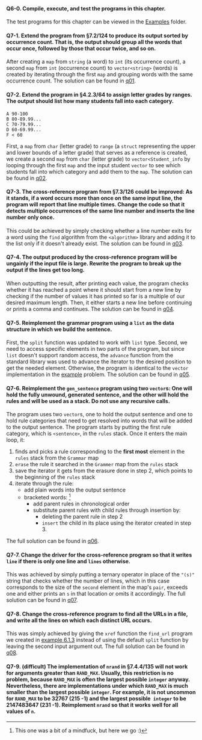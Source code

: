 #### Q6-0. Compile, execute, and test the programs in this chapter.
The test programs for this chapter can be viewed in the [Examples](../Examples) folder.

#### Q7-1. Extend the program from §7.2/124 to produce its output sorted by occurrence count. That is, the output should group all the words that occur once, followed by those that occur twice, and so on.
After creating a `map` from `string` (a word) to `int` (its occurrence count), a second `map` from `int` (occurrence count) to `vector<string>` (words) is created by iterating through the first `map` and grouping words with the same occurrence count. The solution can be found in [q01](q01.cpp).

#### Q7-2. Extend the program in §4.2.3/64 to assign letter grades by ranges. The output should list how many students fall into each category.
```
A 90-100
B 80-89.99...
C 70-79.99...
D 60-69.99...
F < 60
```
First, a `map` from `char` (letter grade) to `range` (a `struct` representing the upper and lower bounds of a letter grade) that serves as a reference is created, we create a second `map` from `char` (letter grade) to `vector<Student_info` by looping through the first `map` and the input student `vector` to see which students fall into which category and add them to the `map`. The solution can be found in [q02](q02.cpp).

#### Q7-3. The cross-reference program from §7.3/126 could be improved: As it stands, if a word occurs more than once on the same input line, the program will report that line multiple times. Change the code so that it detects multiple occurrences of the same line number and inserts the line number only once.
This could be achieved by simply checking whether a line number exits for a word using the `find` algorithm from the `<algorithm>` library and adding it to the list only if it doesn't already exist. The solution can be found in [q03](q03.cpp).

#### Q7-4. The output produced by the cross-reference program will be ungainly if the input file is large. Rewrite the program to break up the output if the lines get too long.
When outputting the result, after printing each value, the program checks whether it has reached a point where it should start from a new line by checking if the number of values it has printed so far is a multiple of our desired maximum length. Then, it either starts a new line before continuing or prints a comma and continues. The solution can be found in [q04](q04.cpp).

#### Q7-5. Reimplement the grammar program using a `list` as the data structure in which we build the sentence.
First, the `split` function was updated to work with `list` type. Second, we need to access specific elements in two parts of the program, but since `list` doesn't support random access, the `advance` function from the standard library was used to advance the iterator to the desired position to get the needed element. Otherwise, the program is identical to the `vector` implementation in the [example](../Examples/Generating_Sentences/main.cpp) problem. The solution can be found in [q05](q05.cpp).

#### Q7-6. Reimplement the `gen_sentence` program using two `vector`s: One will hold the fully unwound, generated sentence, and the other will hold the rules and will be used as a stack. Do not use any recursive calls.
The program uses two `vector`s, one to hold the output sentence and one to hold rule categories that need to get resolved into words that will be added to the output sentence. The program starts by putting the first rule category, which is `<sentence>`, in the `rules` stack. 
Once it enters the main loop, it:
1. finds and picks a rule corresponding to the **first most** element in the `rules` stack from the `Grammar` map
2. `erase` the rule it searched in the `Grammer` map from the `rules` stack
3. save the iterator it gets from the erasure done in step 2, which points to the beginning of the `rules` stack
4. iterate through the rule:
	- add plain words into the output sentence
	- bracketed words: [^1]
		- add parent rules in chronological order
		- substitute parent rules with child rules through insertion by:
			- deleting the parent rule in step 2
			- `insert` the child in its place using the iterator created in step 3.

The full solution can be found in [q06](q06.cpp).

#### Q7-7. Change the driver for the cross-reference program so that it writes `line` if there is only one line and `lines` otherwise.
This was achieved by simply putting a ternary operator in place of the `"(s)"` string that checks whether the number of lines, which in this case corresponds to the size of the `second` element in the map's `pair`, exceeds one and either prints an `s` in that location or omits it accordingly. The full solution can be found in [q07](q07.cpp).

#### Q7-8. Change the cross-reference program to find all the URLs in a file, and write all the lines on which each distinct URL occurs.
This was simply achieved by giving the `xref` function the `find_url` program we created in [example 6.1.3](../../Chapter%2006/Examples/Analyzing_Strings/src/find_URLs.cpp) instead of using the default `split` function by leaving the second input argument out. The full solution can be found in [q08](q08.cpp).

#### Q7-9. (difficult) The implementation of `nrand` in §7.4.4/135 will not work for arguments greater than `RAND_MAX`. Usually, this restriction is no problem, because `RAND_MAX` is often the largest possible `integer` anyway. Nevertheless, there are implementations under which `RAND_MAX` is much smaller than the largest possible `integer`. For example, it is not uncommon for `RAND_MAX` to be 32767 (215 -1) and the largest possible` integer` to be 2147483647 (231 -1). Reimplement `nrand` so that it works well for all values of `n`.

[^1]: This one was a bit of a mindfuck, but here we go :)

